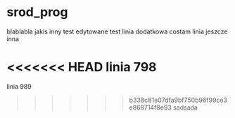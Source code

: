 # srod_prog

blablabla jakis inny test
edytowane
test linia dodatkowa
costam
linia jeszcze inna

<<<<<<< HEAD
linia 798
=======
linia 989
>>>>>>> b338c81e07dfa9bf750b96f99ce3e868714f8e93
sadsada
